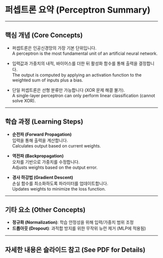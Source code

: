 # 퍼셉트론 요약 (Perceptron Summary)

---

## 핵심 개념 (Core Concepts)

- 퍼셉트론은 인공신경망의 가장 기본 단위입니다.  
  A perceptron is the most fundamental unit of an artificial neural network.

- 입력값과 가중치의 내적, 바이어스를 더한 뒤 활성화 함수를 통해 출력을 결정합니다.  
  The output is computed by applying an activation function to the weighted sum of inputs plus a bias.

- 단일 퍼셉트론은 선형 분류만 가능합니다 (XOR 문제 해결 불가).  
  A single-layer perceptron can only perform linear classification (cannot solve XOR).

---

## 학습 과정 (Learning Steps)

- **순전파 (Forward Propagation)**  
  입력을 통해 출력을 계산합니다.  
  Calculates output based on current weights.

- **역전파 (Backpropagation)**  
  오차를 기반으로 가중치를 수정합니다.  
  Adjusts weights based on the output error.

- **경사 하강법 (Gradient Descent)**  
  손실 함수를 최소화하도록 파라미터를 업데이트합니다.  
  Updates weights to minimize the loss function.

---

## 기타 요소 (Other Concepts)

- **정규화 (Normalization)**: 학습 안정성을 위해 입력/가중치 범위 조정  
- **드롭아웃 (Dropout)**: 과적합 방지를 위한 무작위 뉴런 제거 (MLP에 적용됨)

---

## 자세한 내용은 슬라이드 참고 (See PDF for Details)
